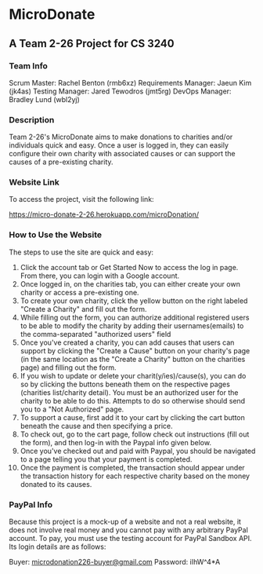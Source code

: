 # MicroDonate
## A Team 2-26 Project for CS 3240
### Team Info
Scrum Master: Rachel Benton (rmb6xz)
Requirements Manager: Jaeun Kim (jk4as)
Testing Manager: Jared Tewodros (jmt5rg)
DevOps Manager: Bradley Lund (wbl2yj)
### Description
Team 2-26's MicroDonate aims to make donations to charities and/or individuals quick and easy. Once a user is logged in, they can easily configure their own charity with associated causes or can support the causes of a pre-existing charity.
### Website Link
To access the project, visit the following link:

https://micro-donate-2-26.herokuapp.com/microDonation/
### How to Use the Website
The steps to use the site are quick and easy:
1. Click the account tab or Get Started Now to access the log in page. From there, you can login with a Google account.
2. Once logged in, on the charities tab, you can either create your own charity or access a pre-existing one.
3. To create your own charity, click the yellow button on the right labeled "Create a Charity" and fill out the form.
4. While filling out the form, you can authorize additional registered users to be able to modify the charity by adding their usernames(emails) to the comma-separated "authorized users" field
5. Once you've created a charity, you can add causes that users can support by clicking the "Create a Cause" button on your charity's page (in the same location as the "Create a Charity" button on the charities page) and filling out the form.
6. If you wish to update or delete your charit(y/ies)/cause(s), you can do so by clicking the buttons beneath them on the respective pages (charities list/charity detail). You must be an authorized user for the charity to be able to do this. Attempts to do so otherwise should send you to a "Not Authorized" page.
7. To support a cause, first add it to your cart by clicking the cart button beneath the cause and then specifying a price.
8. To check out, go to the cart page, follow check out instructions (fill out the form), and then log-in with the Paypal info given below.
9. Once you've checked out and paid with Paypal, you should be navigated to a page telling you that your payment is completed.
10. Once the payment is completed, the transaction should appear under the transaction history for each respective charity based on the money donated to its causes.
### PayPal Info
Because this project is a mock-up of a website and not a real website, it does not involve real money and you cannot pay with any arbitrary PayPal account. To pay, you must use the testing account for PayPal Sandbox API. Its login details are as follows:

Buyer: microdonation226-buyer@gmail.com
Password: iIhW^4*A
